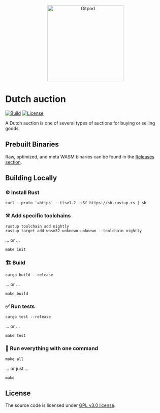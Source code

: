 <p align="center">
  <a href="https://gitpod.io/#https://github.com/gear-dapps/dutch-auction" target="_blank">
    <img src="https://gitpod.io/button/open-in-gitpod.svg" width="240" alt="Gitpod">
  </a>
</p>

# Dutch auction

[![Build][build_badge]][build_href]
[![License][lic_badge]][lic_href]

[build_badge]: https://github.com/gear-dapps/dutch-auction/workflows/Build/badge.svg
[build_href]: https://github.com/gear-dapps/dutch-auction/actions/workflows/build.yml

[lic_badge]: https://img.shields.io/badge/License-GPL%203.0-success
[lic_href]: https://github.com/gear-dapps/dutch-auction/blob/master/LICENSE

<!-- Description starts here -->

A Dutch auction is one of several types of auctions for buying or selling goods.

<!-- End of description -->

## Prebuilt Binaries

Raw, optimized, and meta WASM binaries can be found in the [Releases section](https://github.com/gear-dapps/dutch-auction/releases/tag/build).

## Building Locally

### ⚙️ Install Rust

```shell
curl --proto '=https' --tlsv1.2 -sSf https://sh.rustup.rs | sh
```

### ⚒️ Add specific toolchains

```shell
rustup toolchain add nightly
rustup target add wasm32-unknown-unknown --toolchain nightly
```

... or ...

```shell
make init
```

### 🏗️ Build

```shell
cargo build --release
```

... or ...

```shell
make build
```

### ✅ Run tests

```shell
cargo test --release
```

... or ...

```shell
make test
```

### 🚀 Run everything with one command

```shell
make all
```

... or just ...

```shell
make
```

## License

The source code is licensed under [GPL v3.0 license](LICENSE).
